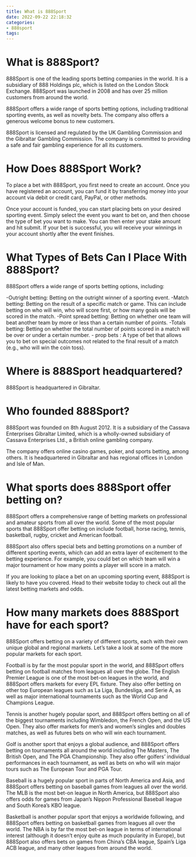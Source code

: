 ```yaml
---
title: What is 888Sport
date: 2022-09-22 22:18:32
categories:
- 888sport
tags:
---
```



#  What is 888Sport?

888Sport is one of the leading sports betting companies in the world. It is a subsidiary of 888 Holdings plc, which is listed on the London Stock Exchange. 888Sport was launched in 2008 and has over 25 million customers from around the world.

888Sport offers a wide range of sports betting options, including traditional sporting events, as well as novelty bets. The company also offers a generous welcome bonus to new customers.

888Sport is licensed and regulated by the UK Gambling Commission and the Gibraltar Gambling Commission. The company is committed to providing a safe and fair gambling experience for all its customers.

# How Does 888Sport Work?

To place a bet with 888Sport, you first need to create an account. Once you have registered an account, you can fund it by transferring money into your account via debit or credit card, PayPal, or other methods.

Once your account is funded, you can start placing bets on your desired sporting event. Simply select the event you want to bet on, and then choose the type of bet you want to make. You can then enter your stake amount and hit submit. If your bet is successful, you will receive your winnings in your account shortly after the event finishes.

# What Types of Bets Can I Place With 888Sport?

888Sport offers a wide range of sports betting options, including:

-Outright betting: Betting on the outright winner of a sporting event.
-Match betting: Betting on the result of a specific match or game. This can include betting on who will win, who will score first, or how many goals will be scored in the match. -Point spread betting: Betting on whether one team will beat another team by more or less than a certain number of points. -Totals betting: Betting on whether the total number of points scored in a match will be over or under a certain number. - prop bets : A type of bet that allows you to bet on special outcomes not related to the final result of a match (e.g., who will win the coin toss). 



#  Where is 888Sport headquartered?

888Sport is headquartered in Gibraltar.

#  Who founded 888Sport?

888Sport was founded on 8th August 2012. It is a subsidiary of the Cassava Enterprises Gibraltar Limited, which is a wholly-owned subsidiary of Cassava Enterprises Ltd., a British online gambling company.

The company offers online casino games, poker, and sports betting, among others. It is headquartered in Gibraltar and has regional offices in London and Isle of Man.

#  What sports does 888Sport offer betting on?

888Sport offers a comprehensive range of betting markets on professional and amateur sports from all over the world. Some of the most popular sports that 888Sport offer betting on include football, horse racing, tennis, basketball, rugby, cricket and American football.

888Sport also offers special bets and betting promotions on a number of different sporting events, which can add an extra layer of excitement to the betting experience. For example, you could bet on which team will win a major tournament or how many points a player will score in a match.

If you are looking to place a bet on an upcoming sporting event, 888Sport is likely to have you covered. Head to their website today to check out all the latest betting markets and odds.

#  How many markets does 888Sport have for each sport?

888Sport offers betting on a variety of different sports, each with their own unique global and regional markets. Let’s take a look at some of the more popular markets for each sport.

Football is by far the most popular sport in the world, and 888Sport offers betting on football matches from leagues all over the globe. The English Premier League is one of the most bet-on leagues in the world, and 888Sport offers markets for every EPL fixture. They also offer betting on other top European leagues such as La Liga, Bundesliga, and Serie A, as well as major international tournaments such as the World Cup and Champions League.

Tennis is another hugely popular sport, and 888Sport offers betting on all of the biggest tournaments including Wimbledon, the French Open, and the US Open. They also offer markets for men’s and women’s singles and doubles matches, as well as futures bets on who will win each tournament.

Golf is another sport that enjoys a global audience, and 888Sport offers betting on tournaments all around the world including The Masters, The British Open, and The PGA Championship. They also offer golfers’ individual performances in each tournament, as well as bets on who will win major tours such as The European Tour and PGA Tour.

Baseball is a hugely popular sport in parts of North America and Asia, and 888Sport offers betting on baseball games from leagues all over the world. The MLB is the most bet-on league in North America, but 888Sport also offers odds for games from Japan’s Nippon Professional Baseball league and South Korea’s KBO league.

Basketball is another popular sport that enjoys a worldwide following, and 888Sport offers betting on basketball games from leagues all over the world. The NBA is by far the most bet-on league in terms of international interest (although it doesn’t enjoy quite as much popularity in Europe), but 888Sport also offers bets on games from China’s CBA league, Spain’s Liga ACB league, and many other leagues from around the world.
